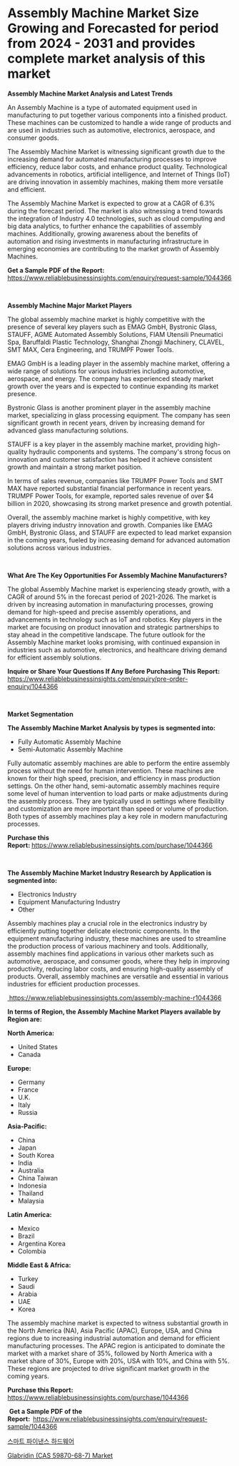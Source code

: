 <p><h1>Assembly Machine Market Size Growing and Forecasted for period from 2024 - 2031 and provides complete market analysis of this market</h1></p><p><strong>Assembly Machine Market Analysis and Latest Trends</strong></p>
<p><p>An Assembly Machine is a type of automated equipment used in manufacturing to put together various components into a finished product. These machines can be customized to handle a wide range of products and are used in industries such as automotive, electronics, aerospace, and consumer goods.</p><p>The Assembly Machine Market is witnessing significant growth due to the increasing demand for automated manufacturing processes to improve efficiency, reduce labor costs, and enhance product quality. Technological advancements in robotics, artificial intelligence, and Internet of Things (IoT) are driving innovation in assembly machines, making them more versatile and efficient.</p><p>The Assembly Machine Market is expected to grow at a CAGR of 6.3% during the forecast period. The market is also witnessing a trend towards the integration of Industry 4.0 technologies, such as cloud computing and big data analytics, to further enhance the capabilities of assembly machines. Additionally, growing awareness about the benefits of automation and rising investments in manufacturing infrastructure in emerging economies are contributing to the market growth of Assembly Machines.</p></p>
<p><strong>Get a Sample PDF of the Report:&nbsp;</strong> <a href="https://www.reliablebusinessinsights.com/enquiry/request-sample/1044366">https://www.reliablebusinessinsights.com/enquiry/request-sample/1044366</a></p>
<p>&nbsp;</p>
<p><strong>Assembly Machine Major Market Players</strong></p>
<p><p>The global assembly machine market is highly competitive with the presence of several key players such as EMAG GmbH, Bystronic Glass, STAUFF, AGME Automated Assembly Solutions, FIAM Utensili Pneumatici Spa, Baruffaldi Plastic Technology, Shanghai Zhongji Machinery, CLAVEL, SMT MAX, Cera Engineering, and TRUMPF Power Tools.</p><p>EMAG GmbH is a leading player in the assembly machine market, offering a wide range of solutions for various industries including automotive, aerospace, and energy. The company has experienced steady market growth over the years and is expected to continue expanding its market presence.</p><p>Bystronic Glass is another prominent player in the assembly machine market, specializing in glass processing equipment. The company has seen significant growth in recent years, driven by increasing demand for advanced glass manufacturing solutions.</p><p>STAUFF is a key player in the assembly machine market, providing high-quality hydraulic components and systems. The company's strong focus on innovation and customer satisfaction has helped it achieve consistent growth and maintain a strong market position.</p><p>In terms of sales revenue, companies like TRUMPF Power Tools and SMT MAX have reported substantial financial performance in recent years. TRUMPF Power Tools, for example, reported sales revenue of over $4 billion in 2020, showcasing its strong market presence and growth potential.</p><p>Overall, the assembly machine market is highly competitive, with key players driving industry innovation and growth. Companies like EMAG GmbH, Bystronic Glass, and STAUFF are expected to lead market expansion in the coming years, fueled by increasing demand for advanced automation solutions across various industries.</p></p>
<p>&nbsp;</p>
<p><strong>What Are The Key Opportunities For Assembly Machine Manufacturers?</strong></p>
<p><p>The global Assembly Machine market is experiencing steady growth, with a CAGR of around 5% in the forecast period of 2021-2026. The market is driven by increasing automation in manufacturing processes, growing demand for high-speed and precise assembly operations, and advancements in technology such as IoT and robotics. Key players in the market are focusing on product innovation and strategic partnerships to stay ahead in the competitive landscape. The future outlook for the Assembly Machine market looks promising, with continued expansion in industries such as automotive, electronics, and healthcare driving demand for efficient assembly solutions.</p></p>
<p><strong>Inquire or Share Your Questions If Any Before Purchasing This Report:</strong> <a href="https://www.reliablebusinessinsights.com/enquiry/pre-order-enquiry/1044366">https://www.reliablebusinessinsights.com/enquiry/pre-order-enquiry/1044366</a></p>
<p>&nbsp;</p>
<p><strong>Market Segmentation</strong></p>
<p><strong>The Assembly Machine Market Analysis by types is segmented into:</strong></p>
<p><ul><li>Fully Automatic Assembly Machine</li><li>Semi-Automatic Assembly Machine</li></ul></p>
<p><p>Fully automatic assembly machines are able to perform the entire assembly process without the need for human intervention. These machines are known for their high speed, precision, and efficiency in mass production settings. On the other hand, semi-automatic assembly machines require some level of human intervention to load parts or make adjustments during the assembly process. They are typically used in settings where flexibility and customization are more important than speed or volume of production. Both types of assembly machines play a key role in modern manufacturing processes.</p></p>
<p><strong>Purchase this Report:&nbsp;</strong><a href="https://www.reliablebusinessinsights.com/purchase/1044366">https://www.reliablebusinessinsights.com/purchase/1044366</a></p>
<p>&nbsp;</p>
<p><strong>The Assembly Machine Market Industry Research by Application is segmented into:</strong></p>
<p><ul><li>Electronics Industry</li><li>Equipment Manufacturing Industry</li><li>Other</li></ul></p>
<p><p>Assembly machines play a crucial role in the electronics industry by efficiently putting together delicate electronic components. In the equipment manufacturing industry, these machines are used to streamline the production process of various machinery and tools. Additionally, assembly machines find applications in various other markets such as automotive, aerospace, and consumer goods, where they help in improving productivity, reducing labor costs, and ensuring high-quality assembly of products. Overall, assembly machines are versatile and essential in various industries for efficient production processes.</p></p>
<p><a href="https://www.reliablebusinessinsights.com/assembly-machine-r1044366">&nbsp;https://www.reliablebusinessinsights.com/assembly-machine-r1044366</a></p>
<p><strong>In terms of Region, the Assembly Machine Market Players available by Region are:</strong></p>
<p>
    <p> <strong> North America: </strong>
        <ul>
            <li>United States</li>
            <li>Canada</li>
        </ul>
        </p> 
    <p> <strong> Europe: </strong>
        <ul>
            <li>Germany</li>
            <li>France</li>
            <li>U.K.</li>
            <li>Italy</li>
            <li>Russia</li>
        </ul>
        </p> 
    <p> <strong> Asia-Pacific: </strong>
        <ul>
            <li>China</li>
            <li>Japan</li>
            <li>South Korea</li>
            <li>India</li>
            <li>Australia</li>
            <li>China Taiwan</li>
            <li>Indonesia</li>
            <li>Thailand</li>
            <li>Malaysia</li>
        </ul>
        </p> 
    <p> <strong> Latin America: </strong>
        <ul>
            <li>Mexico</li>
            <li>Brazil</li>
            <li>Argentina Korea</li>
            <li>Colombia</li>
        </ul>
        </p> 
    <p> <strong> Middle East & Africa: </strong>
        <ul>
            <li>Turkey</li>
            <li>Saudi</li>
            <li>Arabia</li>
            <li>UAE</li>
            <li>Korea</li>
        </ul>
    </p>
    </p>
<p><p>The assembly machine market is expected to witness substantial growth in the North America (NA), Asia Pacific (APAC), Europe, USA, and China regions due to increasing industrial automation and demand for efficient manufacturing processes. The APAC region is anticipated to dominate the market with a market share of 35%, followed by North America with a market share of 30%, Europe with 20%, USA with 10%, and China with 5%. These regions are projected to drive significant market growth in the coming years.</p></p>
<p><strong>Purchase this Report: </strong><a href="https://www.reliablebusinessinsights.com/purchase/1044366">https://www.reliablebusinessinsights.com/purchase/1044366</a></p>
<p>&nbsp;<strong>Get a Sample PDF of the Report:&nbsp;&nbsp;</strong><a href="https://www.reliablebusinessinsights.com/enquiry/request-sample/1044366">https://www.reliablebusinessinsights.com/enquiry/request-sample/1044366</a></p>
<p><strong></strong></p>
<p><p><a href="https://github.com/iansanftyord09878/Market-Research-Report-List-2/blob/main/7689469165014.md">스마트 파이낸스 하드웨어</a></p><p><a href="https://www.linkedin.com/pulse/glabridin-cas-59870-68-7-market-share-new-trends-analysis-7y2he">Glabridin (CAS 59870-68-7) Market</a></p></p>